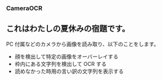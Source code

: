 ### CameraOCR

## これはわたしの夏休みの宿題です。

PC 付属などのカメラから画像を読み取り、以下のことをします。

- 顔を検出して特定の画像をオーバーレイする
- 枠内にある文字列を検出して OCR する
- 読めなかった時用の言い訳の文字列を表示する
